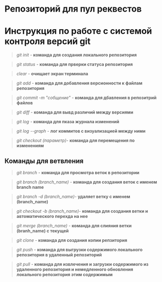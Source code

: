 # Репозиторий для пул реквестов

# Инструкция по работе с системой контроля версий git

>*git init -* **команда для создания локального репозитория**

>*git status -* **команда для прверки статуса репозитория**

>*clear -* **очищает экран терминала**

>*git add -* **команда для добавления версионности к файлам репозитория**

>*git commit -m "собщение" -* **команда для дбавления в репозитрий файлов**

>*git diff -* **команда для вывд различий между версиями**

>*git log -* **команда для пказа журнала изменений**

>*git log --graph -* **лог коммитов с визуализацией между ними**

>*git checkout (параметр)-* **команда для перемещения по изменениям** 
## Команды для ветвления 

>*git branch -* **команда для просмотра веток в репозитории**

>*git branch (branch_name) -* **команда для создания веток с именем branch name**

>*git branch -d (branch_name)-* **удаляет ветку с именем (branch_name)**

>*git checkout -b (branch_name)-* **команда для создания ветки и автоматического перехда на нее**

>*git merge (branch_name) -* **команда для слияния ветки (branh_name) с текущей**  

>*git clone -* **команда для создания копии репзитория**

>*git push -* **команда для выгрузки содержимого локального репозитория в удаленный репозиторий**

>*git pull -* **команда для извлечения и загрузки содержимого из удаленного репозитория и немедленного обновления локального репозитория этим содержимым**